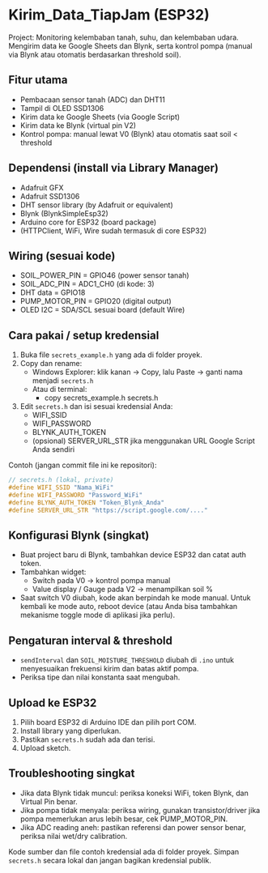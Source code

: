# Kirim_Data_TiapJam (ESP32)

Project: Monitoring kelembaban tanah, suhu, dan kelembaban udara. Mengirim data ke Google Sheets dan Blynk, serta kontrol pompa (manual via Blynk atau otomatis berdasarkan threshold soil).

## Fitur utama
- Pembacaan sensor tanah (ADC) dan DHT11
- Tampil di OLED SSD1306
- Kirim data ke Google Sheets (via Google Script)
- Kirim data ke Blynk (virtual pin V2)
- Kontrol pompa: manual lewat V0 (Blynk) atau otomatis saat soil < threshold

## Dependensi (install via Library Manager)
- Adafruit GFX
- Adafruit SSD1306
- DHT sensor library (by Adafruit or equivalent)
- Blynk (BlynkSimpleEsp32)
- Arduino core for ESP32 (board package)
- (HTTPClient, WiFi, Wire sudah termasuk di core ESP32)

## Wiring (sesuai kode)
- SOIL_POWER_PIN = GPIO46 (power sensor tanah)
- SOIL_ADC_PIN   = ADC1_CH0 (di kode: 3)
- DHT data       = GPIO18
- PUMP_MOTOR_PIN = GPIO20 (digital output)
- OLED I2C      = SDA/SCL sesuai board (default Wire)

## Cara pakai / setup kredensial
1. Buka file `secrets_example.h` yang ada di folder proyek.
2. Copy dan rename:
   - Windows Explorer: klik kanan -> Copy, lalu Paste -> ganti nama menjadi `secrets.h`
   - Atau di terminal:
     - copy secrets_example.h secrets.h
3. Edit `secrets.h` dan isi sesuai kredensial Anda:
   - WIFI_SSID
   - WIFI_PASSWORD
   - BLYNK_AUTH_TOKEN
   - (opsional) SERVER_URL_STR jika menggunakan URL Google Script Anda sendiri

Contoh (jangan commit file ini ke repositori):
```cpp
// secrets.h (lokal, private)
#define WIFI_SSID "Nama_WiFi"
#define WIFI_PASSWORD "Password_WiFi"
#define BLYNK_AUTH_TOKEN "Token_Blynk_Anda"
#define SERVER_URL_STR "https://script.google.com/...."
```


## Konfigurasi Blynk (singkat)
- Buat project baru di Blynk, tambahkan device ESP32 dan catat auth token.
- Tambahkan widget:
  - Switch pada V0 -> kontrol pompa manual
  - Value display / Gauge pada V2 -> menampilkan soil %
- Saat switch V0 diubah, kode akan berpindah ke mode manual. Untuk kembali ke mode auto, reboot device (atau Anda bisa tambahkan mekanisme toggle mode di aplikasi jika perlu).

## Pengaturan interval & threshold
- `sendInterval` dan `SOIL_MOISTURE_THRESHOLD` diubah di `.ino` untuk menyesuaikan frekuensi kirim dan batas aktif pompa.
- Periksa tipe dan nilai konstanta saat mengubah.

## Upload ke ESP32
1. Pilih board ESP32 di Arduino IDE dan pilih port COM.
2. Install library yang diperlukan.
3. Pastikan `secrets.h` sudah ada dan terisi.
4. Upload sketch.

## Troubleshooting singkat
- Jika data Blynk tidak muncul: periksa koneksi WiFi, token Blynk, dan Virtual Pin benar.
- Jika pompa tidak menyala: periksa wiring, gunakan transistor/driver jika pompa memerlukan arus lebih besar, cek PUMP_MOTOR_PIN.
- Jika ADC reading aneh: pastikan referensi dan power sensor benar, periksa nilai wet/dry calibration.

Kode sumber dan file contoh kredensial ada di folder proyek. Simpan `secrets.h` secara lokal dan jangan bagikan kredensial publik.
